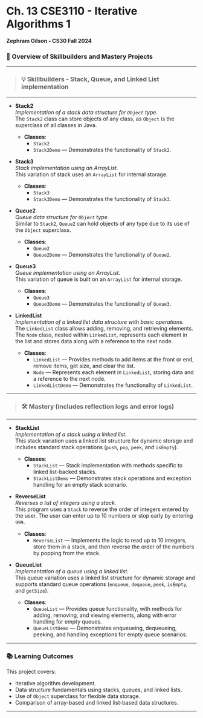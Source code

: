 # Ch. 13 CSE3110 - Iterative Algorithms 1
**Zephram Gilson - CS30 Fall 2024**

### 📂 Overview of Skillbuilders and Mastery Projects
---
> ### 💡 **Skillbuilders** - Stack, Queue, and Linked List implementation
---
- **Stack2**  
  *Implementation of a stack data structure for `Object` type.*  
  The `Stack2` class can store objects of any class, as `Object` is the superclass of all classes in Java.
  
  - **Classes**:
    - `Stack2`
    - `Stack2Demo` — Demonstrates the functionality of `Stack2`.

- **Stack3**  
  *Stack implementation using an ArrayList.*  
  This variation of stack uses an `ArrayList` for internal storage.
  
  - **Classes**:
    - `Stack3`
    - `Stack3Demo` — Demonstrates the functionality of `Stack3`.

- **Queue2**  
  *Queue data structure for `Object` type.*  
  Similar to `Stack2`, `Queue2` can hold objects of any type due to its use of the `Object` superclass.
  
  - **Classes**:
    - `Queue2`
    - `Queue2Demo` — Demonstrates the functionality of `Queue2`.

- **Queue3**  
  *Queue implementation using an ArrayList.*  
  This variation of queue is built on an `ArrayList` for internal storage.
  
  - **Classes**:
    - `Queue3`
    - `Queue3Demo` — Demonstrates the functionality of `Queue3`.

- **LinkedList**  
  *Implementation of a linked list data structure with basic operations.*  
  The `LinkedList` class allows adding, removing, and retrieving elements. The `Node` class, nested within `LinkedList`, represents each element in the list and stores data along with a reference to the next node.
  
  - **Classes**:
    - `LinkedList` — Provides methods to add items at the front or end, remove items, get size, and clear the list.
    - `Node` — Represents each element in `LinkedList`, storing data and a reference to the next node.
    - `LinkedListDemo` — Demonstrates the functionality of `LinkedList`.
---
> ### 🛠 **Mastery** (includes reflection logs and error logs)
---
- **StackList**  
  *Implementation of a stack using a linked list.*  
  This stack variation uses a linked list structure for dynamic storage and includes standard stack operations (`push`, `pop`, `peek`, and `isEmpty`).
  
  - **Classes**:
    - `StackList` — Stack implementation with methods specific to linked list-backed stacks.
    - `StackListDemo` — Demonstrates stack operations and exception handling for an empty stack scenario.
     
- **ReverseList**  
  *Reverses a list of integers using a stack.*  
  This program uses a `Stack` to reverse the order of integers entered by the user. The user can enter up to 10 numbers or stop early by entering `999`.

  - **Classes**:
    - `ReverseList` — Implements the logic to read up to 10 integers, store them in a stack, and then reverse the order of the numbers by popping from the stack.
   
- **QueueList**  
  *Implementation of a queue using a linked list.*  
  This queue variation uses a linked list structure for dynamic storage and supports standard queue operations (`enqueue`, `dequeue`, `peek`, `isEmpty`, and `getSize`).

  - **Classes**:
    - `QueueList` — Provides queue functionality, with methods for adding, removing, and viewing elements, along with error handling for empty queues.
    - `QueueListDemo` — Demonstrates enqueueing, dequeueing, peeking, and handling exceptions for empty queue scenarios. 
---

### 📚 Learning Outcomes

This project covers:
- Iterative algorithm development.
- Data structure fundamentals using stacks, queues, and linked lists.
- Use of `Object` superclass for flexible data storage.
- Comparison of array-based and linked list-based data structures.

---
